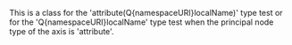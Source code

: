 
This is a class for the 'attribute(Q{namespaceURI}localName)' type test or for the 'Q{namespaceURI}localName' type test when the principal node type of the axis is 'attribute'.

